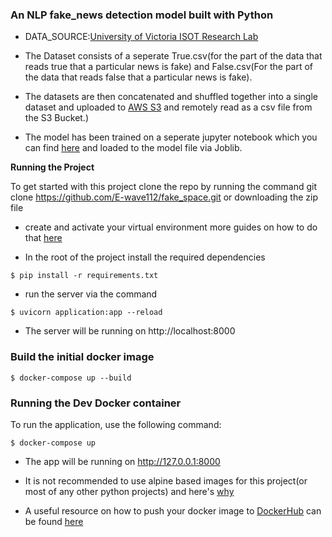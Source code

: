 ### An NLP fake_news detection model built with Python

* DATA_SOURCE:[University of Victoria ISOT Research Lab](https://www.uvic.ca/engineering/ece/isot/datasets/fake-news/index.php)

* The Dataset consists of a seperate True.csv(for the part of the data that reads true that a particular news is fake) and False.csv(For the part of the data that reads false that a particular news is fake).

* The datasets are then concatenated and shuffled together into a single dataset and uploaded to [AWS S3](https://docs.aws.amazon.com/AmazonS3/latest/userguide/Welcome.html) and remotely read as a csv file from the S3 Bucket.)

* The model has been trained on a seperate jupyter notebook which you can find [here](https://github.com/E-wave112/ml_proj1/blob/master/aws_nlp.ipynb) and loaded to the model file via Joblib.

 **Running the Project**

To get started with this project clone the repo by running the command git clone https://github.com/E-wave112/fake_space.git or downloading the zip file
 * create and activate your virtual environment more guides on how to do that [here](https://realpython.com/python-virtual-environments-a-primer/)

* In the root of the project install the required dependencies

```
$ pip install -r requirements.txt
```

* run the server via the command

```
$ uvicorn application:app --reload
```

* The server will be running on http://localhost:8000


### Build the initial docker image
```
$ docker-compose up --build
```
### Running the Dev Docker container

To run the application, use the following command:

```
$ docker-compose up
```
* The app will be running on http://127.0.0.1:8000
* It is not recommended to use alpine based images for this project(or most of any other python projects) and here's [why](https://github.com/tiangolo/uvicorn-gunicorn-fastapi-docker#-alpine-python-warning)

* A useful resource on how to push your docker image to [DockerHub](https://hub.docker.com)  can be found [here](https://ropenscilabs.github.io/r-docker-tutorial/04-Dockerhub.html)